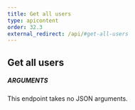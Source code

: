 ```yaml
---
title: Get all users
type: apicontent
order: 32.3
external_redirect: /api/#get-all-users
---
```


## Get all users
##### ARGUMENTS

This endpoint takes no JSON arguments.
